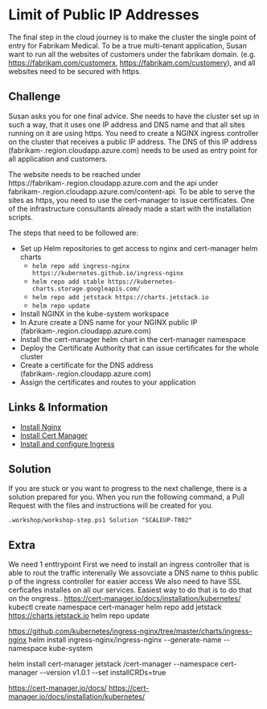 # Limit of Public IP Addresses
The final step in the cloud journey is to make the cluster the single point of entry for Fabrikam Medical. To be a true multi-tenant application, Susan want to run all the websites of customers under the fabrikam domain. (e.g. https://fabrikam.com/customerx, https://fabrikam.com/customery), and all websites need to be secured with https. 

## Challenge
Susan asks you for one final advice. She needs to have the cluster set up in such a way, that it uses one IP address and DNS name and that all sites running on it are using https. You need to create a NGINX ingress controller on the cluster that receives a public IP address. The DNS of this IP address (fabrikam-<dnsname>.region.cloudapp.azure.com) needs to be used as entry point for all application and customers. 

The website needs to be reached under https://fabrikam-<dnsname>.region.cloudapp.azure.com and the api under fabrikam-<dnsname>.region.cloudapp.azure.com/content-api. To be able to serve the sites as https, you need to use the cert-manager to issue certificates. One of the infrastructure consultants already made a start with the installation scripts.

The steps that need to be followed are:
* Set up Helm repositories to get access to nginx and cert-manager helm charts
    * `helm repo add ingress-nginx https://kubernetes.github.io/ingress-nginx`
    * `helm repo add stable https://kubernetes-charts.storage.googleapis.com/`
    * `helm repo add jetstack https://charts.jetstack.io`
    * `helm repo update`
* Install NGINX in the kube-system workspace
* In Azure create a DNS name for your NGINX public IP (fabrikam-<dnsname>.region.cloudapp.azure.com)
* Install the cert-manager helm chart in the cert-manager namespace
* Deploy the Certificate Authority that can issue certificates for the whole cluster
* Create a certificate for the DNS address (fabrikam-<dnsname>.region.cloudapp.azure.com)
* Assign the certificates and routes to your application

## Links & Information
* [Install Nginx](https://github.com/kubernetes/ingress-nginx/tree/master/charts/ingress-nginx)
* [Install Cert Manager](https://cert-manager.io/docs/installation/kubernetes/)
* [Install and configure Ingress](https://kubernetes.io/docs/concepts/services-networking/ingress/)

## Solution
If you are stuck or you want to progress to the next challenge, there is a solution prepared for you. When you run the following command, a Pull Request with the files and instructions will be created for you. 

```
.workshop/workshop-step.ps1 Solution "SCALEUP-T002"
```

## Extra
We need 1 enttrypoint
First we need to install an ingress controller that is able to rout the traffic interenally
We assovciate a DNS name to thhis public p of the ingress controller for easier access
We also need to have SSL cerficafes installes on all our services. Easiest way to do that is to do that on the ongress.. 
https://cert-manager.io/docs/installation/kubernetes/
 kubectl create namespace cert-manager
  helm repo add jetstack https://charts.jetstack.io
  helm repo update


https://github.com/kubernetes/ingress-nginx/tree/master/charts/ingress-nginx
helm install ingress-nginx/ingress-nginx --generate-name --namespace kube-system


helm install cert-manager jetstack /cert-manager --namespace cert-manager --version v1.0.1 --set installCRDs=true

https://cert-manager.io/docs/
https://cert-manager.io/docs/installation/kubernetes/